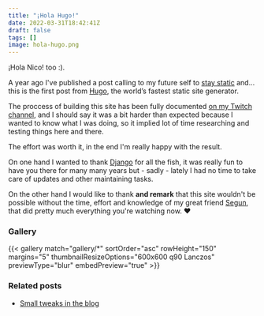 ```yaml
---
title: "¡Hola Hugo!"
date: 2022-03-31T18:42:41Z
draft: false
tags: []
image: hola-hugo.png
---
```


¡Hola Nico! too :).

A year ago I've published a post calling to my future self to [stay static](/posts/stay-static/) and... this is the first post from [Hugo](https://gohugo.io), the  world’s fastest static site generator.

The proccess of building this site has been fully documented [on my Twitch channel](https://twitch.tv/oscarmlage), and I should say it was a bit harder than expected because I wanted to know what I was doing, so it implied lot of time researching and testing things here and there.

The effort was worth it, in the end I'm really happy with the result.

On one hand I wanted to thank [Django](https://djangoproject.com) for all the fish, it was really fun to have you there for many many years but - sadly - lately I had no time to take care of updates and other maintaining tasks.

On the other hand I would like to thank **and remark** that this site wouldn't be possible without the time, effort and knowledge of my great friend [Segun](https://segundofdez.com), that did pretty much everything you're watching now. ❤️

### Gallery
{{< gallery match="gallery/*" sortOrder="asc" rowHeight="150" margins="5" thumbnailResizeOptions="600x600 q90 Lanczos" previewType="blur" embedPreview="true" >}}

### Related posts

- [Small tweaks in the blog](/posts/small-tweaks-in-the-blog/)